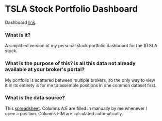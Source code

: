 # TSLA Stock Portfolio Dashboard

Dashboard [link](https://lookerstudio.google.com/reporting/f827e453-e0fb-4359-82fe-1719df23bdec).

### What is it? 

A simplified version of my personal stock portfolio dashboard for the $TSLA stock. 

### What is the purpose of this? Is all this data not already available at your broker's portal?

My portfolio is scattered between multiple brokers, so the only way to view it in its entirety is for me to assemble positions in one common dataset first. 

### What is the data source?

This [spreadsheet](https://docs.google.com/spreadsheets/d/18QlFexDs0W8WO92ua7nulOlClWmA1hEe-OiuxRsv4Os/edit?usp=sharing). Columns A:E are filled in manually by me whenever I open a position. Columns F:M are calculated automatically. 

